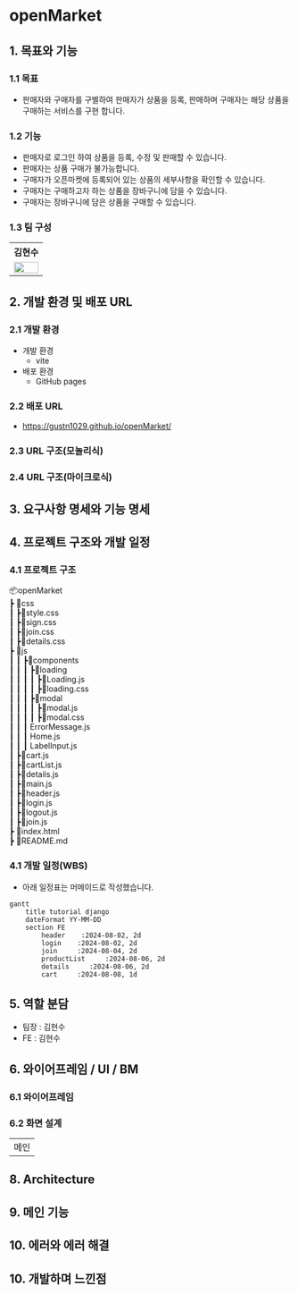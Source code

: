 # openMarket

## 1. 목표와 기능

### 1.1 목표
- 판매자와 구매자를 구별하여 판매자가 상품을 등록, 판매하며 구매자는 해당 상품을 구매하는 서비스를 구현 합니다.

### 1.2 기능
- 판매자로 로그인 하여 상품을 등록, 수정 및 판매할 수 있습니다.
- 판매자는 상품 구매가 불가능합니다.
- 구매자가 오픈마켓에 등록되어 있는 상품의 세부사항을 확인할 수 있습니다.
- 구매자는 구매하고자 하는 상품을 장바구니에 담을 수 있습니다.
- 구매자는 장바구니에 담은 상품을 구매할 수 있습니다.

### 1.3 팀 구성
<table>
	<tr>
		<th>김현수</th>
	</tr>
 	<tr>
		<td><img src="my.jpg" width="100%"></td>
	</tr>
</table>

## 2. 개발 환경 및 배포 URL

### 2.1 개발 환경
- 개발 환경
    - vite
- 배포 환경
    - GitHub pages

### 2.2 배포 URL
- https://gustn1029.github.io/openMarket/

### 2.3 URL 구조(모놀리식)


### 2.4 URL 구조(마이크로식)


## 3. 요구사항 명세와 기능 명세


## 4. 프로젝트 구조와 개발 일정
### 4.1 프로젝트 구조

📦openMarket  <br>
 ┣ 📂css<br>
 ┃  ┣📜style.css<br>
 ┃  ┣📜sign.css<br>
 ┃  ┣📜join.css<br>
 ┃  ┣📜details.css<br>
 ┣ 📂js<br>
 ┃  ┃ ┣📂components <br>
 ┃  ┃ ┃ ┣📂loading <br>
 ┃  ┃ ┃ ┃ ┣📜Loading.js <br>
 ┃  ┃ ┃ ┃ ┣📜loading.css <br>
 ┃  ┃ ┃ ┣📂modal <br>
 ┃  ┃ ┃ ┃ ┣📜modal.js <br>
 ┃  ┃ ┃ ┃ ┣📜modal.css <br>
 ┃  ┃ ┃ ErrorMessage.js <br>
 ┃  ┃ ┃ Home.js <br>
 ┃  ┃ ┃ LabelInput.js <br>
 ┃  ┣📜cart.js<br>
 ┃  ┣📜cartList.js<br>
 ┃  ┣📜details.js<br>
 ┃  ┣📜main.js<br>
 ┃  ┣📜header.js<br>
 ┃  ┣📜login.js<br>
 ┃  ┣📜logout.js<br>
 ┃  ┣📜join.js<br>
 ┣ 📜index.html<br>
 ┣ 📜README.md  <br>

### 4.1 개발 일정(WBS)
* 아래 일정표는 머메이드로 작성했습니다.
```mermaid
gantt
    title tutorial django
    dateFormat YY-MM-DD
    section FE
        header    :2024-08-02, 2d
        login    :2024-08-02, 2d
        join     :2024-08-04, 2d
        productList     :2024-08-06, 2d
        details     :2024-08-06, 2d
        cart     :2024-08-08, 1d
```

## 5. 역할 분담

- 팀장 : 김현수
- FE : 김현수

## 6. 와이어프레임 / UI / BM

### 6.1 와이어프레임


### 6.2 화면 설계
 
<table>
    <tbody>
        <tr>
            <td>메인</td>
        </tr>
    </tbody>
</table>



## 8. Architecture


## 9. 메인 기능


## 10. 에러와 에러 해결


## 10. 개발하며 느낀점
